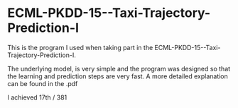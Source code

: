 # ECML-PKDD-15--Taxi-Trajectory-Prediction-I

This is the program I used when taking part in the ECML-PKDD-15--Taxi-Trajectory-Prediction-I. 

The underlying model, is very simple and the program was designed so that the learning and prediction steps are very fast. A more detailed explanation can be found in the .pdf

I achieved 17th / 381
